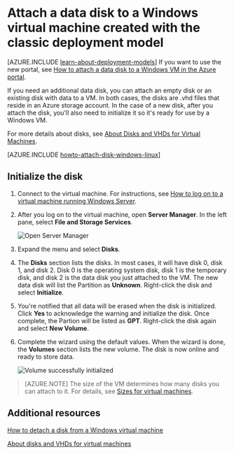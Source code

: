 <properties
	pageTitle="Attach a disk to a VM | Azure"
	description="Attach a data disk to a Windows virtual machine created with the classic deployment model and initialize it."
	services="virtual-machines-windows, storage"
	documentationCenter=""
	authors="cynthn"
	manager="timlt"
	editor="tysonn"
	tags="azure-service-management"/>

<tags
	ms.service="virtual-machines-windows"
	ms.workload="infrastructure-services"
	ms.tgt_pltfrm="vm-windows"
	ms.devlang="na"
	ms.topic="article"
	ms.date="06/27/2016"
	wacn.date=""
	ms.author="cynthn"/>

# Attach a data disk to a Windows virtual machine created with the classic deployment model

[AZURE.INCLUDE [learn-about-deployment-models](../../includes/learn-about-deployment-models-classic-include.md)] If you want to use the new portal, see [How to attach a data disk to a Windows VM in the Azure portal](/documentation/articles/virtual-machines-windows-attach-disk-portal/).

If you need an additional data disk, you can attach an empty disk or an existing disk with data to a VM. In both cases, the disks are .vhd files that reside in an Azure storage account. In the case of a new disk, after you attach the disk, you'll also need to initialize it so it's ready for use by a Windows VM.

For more details about disks, see [About Disks and VHDs for Virtual Machines](/documentation/articles/virtual-machines-windows-about-disks-vhds/).


[AZURE.INCLUDE [howto-attach-disk-windows-linux](../../includes/howto-attach-disk-windows-linux.md)]

## Initialize the disk

1. Connect to the virtual machine. For instructions, see [How to log on to a virtual machine running Windows Server][logon].

2. After you log on to the virtual machine, open **Server Manager**. In the left pane, select **File and Storage Services**.

	![Open Server Manager](./media/virtual-machines-windows-classic-attach-disk/fileandstorageservices.png)

3. Expand the menu and select **Disks**.

4. The **Disks** section lists the disks. In most cases, it will have disk 0, disk 1, and disk 2. Disk 0 is the operating system disk, disk 1 is the temporary disk, and disk 2 is the data disk you just attached to the VM. The new data disk will list the Partition as **Unknown**. Right-click the disk and select **Initialize**.

5.	You're notified that all data will be erased when the disk is initialized. Click **Yes** to acknowledge the warning and initialize the disk. Once complete, the Partion will be listed as **GPT**. Right-click the disk again and select **New Volume**.

6.	Complete the wizard using the default values. When the wizard is done, the **Volumes** section lists the new volume. The disk is now online and ready to store data.

	![Volume successfully initialized](./media/virtual-machines-windows-classic-attach-disk/newvolumecreated.png)

> [AZURE.NOTE] The size of the VM determines how many disks you can attach to it. For details, see [Sizes for virtual machines](/documentation/articles/virtual-machines-linux-sizes/).

## Additional resources

[How to detach a disk from a Windows virtual machine](/documentation/articles/virtual-machines-windows-classic-detach-disk/)

[About disks and VHDs for virtual machines](/documentation/articles/virtual-machines-linux-about-disks-vhds/)

[logon]: /documentation/articles/virtual-machines-windows-classic-connect-logon/
